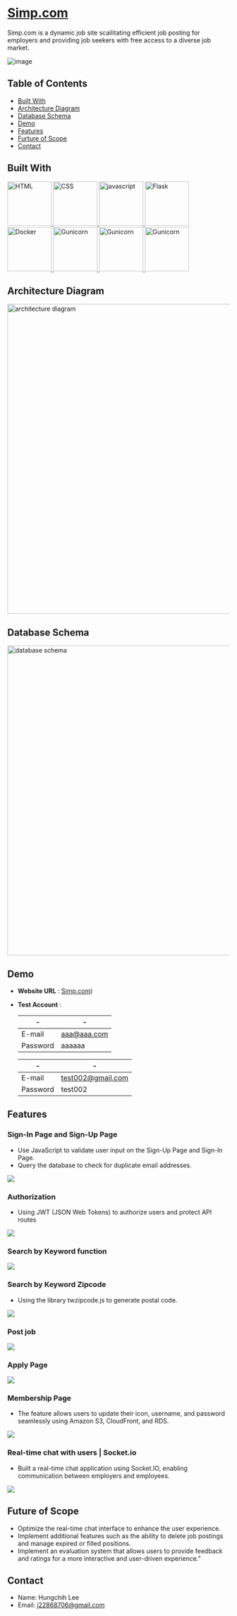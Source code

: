 # [Simp.com](https://bootcamp.may11th2023.com/)

Simp.com is a dynamic job site scailitating efficient job posting for employers and providing job seekers with free access to a diverse job market.

 ![image](https://github.com/j22868706/project_Simp.com/blob/main/demo/Desktop.png)

## Table of Contents

 - [Built With](#built_with)
 - [Architecture Diagram](#architecture_diagram)
 - [Database Schema](#database_schema)
 - [Demo](#demo)
 - [Features](#features)
 - [Furture of Scope](#future_scope)
 - [Contact](#contact)

## Built With <a name= "built_with"></a>
<a href="https://example.com/html">
  <img src="https://raw.githubusercontent.com/github/explore/80688e429a7d4ef2fca1e82350fe8e3517d3494d/topics/html/html.png" alt="HTML" width="100">
</a>
<a href="https://example.com/css">
  <img src="https://raw.githubusercontent.com/github/explore/80688e429a7d4ef2fca1e82350fe8e3517d3494d/topics/css/css.png" alt="CSS" width="100">
</a>
<a href="https://example.com/js">
  <img src="https://camo.githubusercontent.com/999ac61673796a0151eef10879275094b94e4cdf8633a61c01819c6504dcb6d9/68747470733a2f2f7261772e6769746875622e636f6d2f766f6f646f6f74696b69676f642f6c6f676f2e6a732f6d61737465722f6a732e706e67" alt="javascript" width="100">
</a>
<a href="https://flask.palletsprojects.com/en/3.0.x/">
  <img src="https://repository-images.githubusercontent.com/596892/cc2c69ec-9251-4b33-8283-b86a8659c9cb" alt="Flask" width="100">
</a>
<a href="https://www.docker.com/">
  <img src="https://www.docker.com/wp-content/uploads/2023/08/logo-dont-reverse.svg" alt="Docker" width="100">
</a>
<a href="https://gunicorn.org/">
  <img src="https://static-00.iconduck.com/assets.00/gunicorn-icon-512x311-a5lsx3on.png" alt="Gunicorn" width="100">
</a>
<a href="https://www.nginx.com/">
  <img src="https://1000logos.net/wp-content/uploads/2020/08/Nginx-Symbol.jpg" alt="Gunicorn" width="100">
</a>
<a href="https://www.nginx.com/">
  <img src="https://upload.wikimedia.org/wikipedia/commons/thumb/9/96/Socket-io.svg/1200px-Socket-io.svg.png" alt="Gunicorn" width="100">
</a>

## Architecture Diagram <a name = "architecture_diagram">
<img src="https://github.com/j22868706/project_Simp.com/blob/main/demo/Architecture%20Diagram.png" alt="architecture diagram" width="700" >

## Database Schema <a name = "database_schema">
<img src="https://github.com/j22868706/project_Simp.com/blob/main/demo/Database%20Scheme.png" alt="database schema" width="700" >

## Demo <a name = "demo"></a>
* **Website URL** : [Simp.com](https://bootcamp.may11th2023.com/))
* **Test Account** : 

  |-|-|
  | ------ | ------ |
  | E-mail | aaa@aaa.com |
  | Password | aaaaaa |

  |-|-|
  | ------ | ------ |
  | E-mail | test002@gmail.com |
  | Password | test002 |


## Features <a name= "features"></a>

### Sign-In Page and Sign-Up Page
 - Use JavaScript to validate user input on the Sign-Up Page and Sign-In Page.
 - Query the database to check for duplicate email addresses.

<img src="https://github.com/j22868706/project_Simp.com/blob/main/demo/signin%20(1).gif" >

### Authorization
 - Using JWT (JSON Web Tokens) to authorize users and protect API routes

<img src="https://github.com/j22868706/project_Simp.com/blob/main/demo/Autho%20(1).gif" >

### Search by Keyword function

<img src="https://github.com/j22868706/project_Simp.com/blob/main/demo/Keywords%20(1).gif" >

### Search by Keyword Zipcode
 - Using the library twzipcode.js to generate postal code.

<img src="https://github.com/j22868706/project_Simp.com/blob/main/demo/Zipcode%20(1).gif" >

### Post job

<img src="https://github.com/j22868706/project_Simp.com/blob/main/demo/postjob%20(1).gif">

### Apply Page

<img src="https://github.com/j22868706/project_Simp.com/blob/main/demo/Apply%20(1).gif" >

### Membership Page
 - The feature allows users to update their icon, username, and password seamlessly using Amazon S3, CloudFront, and RDS.

<img src="https://github.com/j22868706/project_Simp.com/blob/main/demo/membership%20(1).gif">

### Real-time chat with users | Socket.io
 - Built a real-time chat application using Socket.IO, enabling communication between employers and employees.

<img src="https://github.com/j22868706/project_Simp.com/blob/main/demo/Socket.io%20(1).gif">

## Future of Scope <a name= "future_scope"></a>
 - Optimize the real-time chat interface to enhance the user experience.
 - Implement additional features such as the ability to delete job postings and manage expired or filled positions.
 - Implement an evaluation system that allows users to provide feedback and ratings for a more interactive and user-driven experience."

## Contact <a name="contact">

 - Name:  Hungchih Lee
 - Email: j22868706@gmail.com
